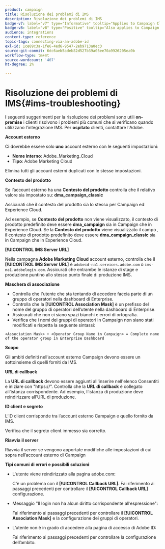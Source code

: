 ```yaml
---
product: campaign
title: Risoluzione dei problemi di IMS
description: Risoluzione dei problemi di IMS
badge-v7: label="v7" type="Informative" tooltip="Applies to Campaign Classic v7"
badge-v8: label="v8" type="Positive" tooltip="Also applies to Campaign v8"
audience: integrations
content-type: reference
topic-tags: connecting-via-an-adobe-id
exl-id: 1ce89c3a-1fe6-4ed6-9547-2eb9713a0ec3
source-git-commit: 6dc6aeb5adeb82d527b39a05ee70a9926205ea0b
workflow-type: tm+mt
source-wordcount: '407'
ht-degree: 2%

---
```


# Risoluzione dei problemi di IMS{#ims-troubleshooting}



I seguenti suggerimenti per la risoluzione dei problemi sono utili **on-premise** i clienti risolvono i problemi più comuni che si verificano quando utilizzano l’integrazione IMS. Per **ospitato** clienti, contattare l&#39;Adobe.

**Account esterno**

Ci dovrebbe essere solo **uno** account esterno con le seguenti impostazioni:

* **Nome interno**: Adobe_Marketing_Cloud
* **Tipo**: Adobe Marketing Cloud

Elimina tutti gli account esterni duplicati con le stesse impostazioni.

**Contesto del prodotto**

Se l’account esterno ha una **Contesto del prodotto** controlla che il relativo valore sia impostato su: **dma_campaign_classic**

Assicurati che il contesto del prodotto sia lo stesso per Campaign ed Experience Cloud.

Ad esempio, se **Contesto del prodotto** non viene visualizzato, il contesto di prodotto predefinito deve essere **dma_campaign** sia in Campaign che in Experience Cloud. Se la **Contesto del prodotto** viene visualizzato il campo , il contesto di prodotto predefinito deve essere **dma_campaign_classic** sia in Campaign che in Experience Cloud.

**[!UICONTROL IMS Server URL]**

Nella campagna **Adobe Marketing Cloud** account esterno, controlla che il **[!UICONTROL IMS Server URL]** è `adobeid-na1.services.adobe.com` o `ims-na1.adobelogin.com`. Assicurati che entrambe le istanze di stage e produzione puntino allo stesso punto finale di produzione IMS.

**Maschera di associazione**

* Controlla che l&#39;utente che sta tentando di accedere faccia parte di un gruppo di operatori nella dashboard di Enterprise.
* Controlla che la **[!UICONTROL Association Mask]** è un prefisso del nome del gruppo di operatori dell’utente nella dashboard di Enterprise.
* Assicurati che non ci siano spazi bianchi e errori di ortografia.
* Verifica che i nomi dei gruppi di operatori in Campaign non siano stati modificati e rispetta la seguente sintassi:

```
<Association Mask> + <Operator Group Name in Campaign> = Complete name of the operator group in Enterprise Dashboard
```

**Scopo**

Gli ambiti definiti nell’account esterno Campaign devono essere un sottoinsieme di quelli forniti da IMS.

**URL di callback**

La **URL di callback** devono essere aggiunti all&#39;inserire nell&#39;elenco Consentiti e iniziare con &quot;https://&quot;. Controlla che la **URL di callback** è collegato all’istanza corrispondente. Ad esempio, l’istanza di produzione deve reindirizzare all’URL di produzione.

**ID client e segreto**

L’ID client corrisponde tra l’account esterno Campaign e quello fornito da IMS.

Verifica che il segreto client immesso sia corretto.

**Riavvia il server**

Riavvia il server se vengono apportate modifiche alle impostazioni di cui sopra nell’account esterno di Campaign

**Tipi comuni di errori e possibili soluzioni**

* L&#39;utente viene reindirizzato alla pagina adobe.com:

   C&#39;è un problema con il **[!UICONTROL Callback URL]**. Fai riferimento ai passaggi precedenti per controllare il **[!UICONTROL Callback URL]** configurazione.

* Messaggio &quot;Il login non ha alcun diritto corrispondente all’espressione&quot;:

   Fai riferimento ai passaggi precedenti per controllare il **[!UICONTROL Association Mask]** e la configurazione dei gruppi di operatori.

* L’utente non è in grado di accedere alla pagina di accesso di Adobe ID:

   Fai riferimento ai passaggi precedenti per controllare la configurazione dell’ambito.
